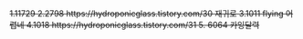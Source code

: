 <S LIST>
1.11729    
2.2798 https://hydroponicglass.tistory.com/30  재귀로   
3.1011 flying 어렵네    
4.1018 https://hydroponicglass.tistory.com/31    
5. 6064 카잉달력  

<E LIST>
